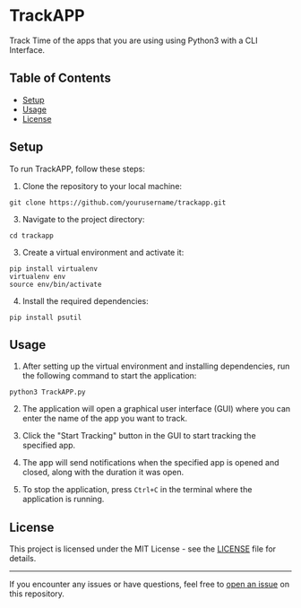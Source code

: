 # TrackAPP
Track Time of the apps that you are using using Python3 with a CLI Interface.

## Table of Contents

- [Setup](#setup)
- [Usage](#usage)
- [License](#license)

## Setup

To run TrackAPP, follow these steps:

1. Clone the repository to your local machine:
```
git clone https://github.com/yourusername/trackapp.git
```


3. Navigate to the project directory:

```
cd trackapp
```


3. Create a virtual environment and activate it:

```
pip install virtualenv
virtualenv env
source env/bin/activate
```


4. Install the required dependencies:

```
pip install psutil 
```


## Usage

1. After setting up the virtual environment and installing dependencies, run the following command to start the application:

```
python3 TrackAPP.py
```


2. The application will open a graphical user interface (GUI) where you can enter the name of the app you want to track.

3. Click the "Start Tracking" button in the GUI to start tracking the specified app.

4. The app will send notifications when the specified app is opened and closed, along with the duration it was open.

5. To stop the application, press `Ctrl+C` in the terminal where the application is running.

## License

This project is licensed under the MIT License - see the [LICENSE](LICENSE) file for details.

---
If you encounter any issues or have questions, feel free to [open an issue](https://github.com/ajdev05/TrackAPP/issues) on this repository.
